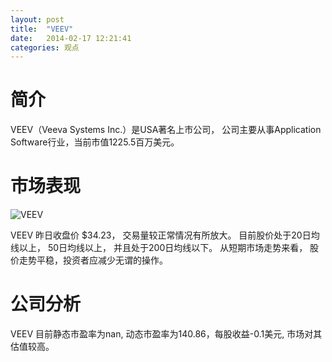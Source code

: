 ```yaml
---
layout: post
title:  "VEEV"
date:   2014-02-17 12:21:41
categories: 观点
---
```


# 简介
VEEV（Veeva Systems Inc.）是USA著名上市公司，
公司主要从事Application Software行业，当前市值1225.5百万美元。

# 市场表现

![VEEV](http://finviz.com/chart.ashx?t=VEEV&ty=c&ta=1&p=d&s=l)

VEEV 昨日收盘价 $34.23，
交易量较正常情况有所放大。
目前股价处于20日均线以上，
50日均线以上，
并且处于200日均线以下。
从短期市场走势来看，
股价走势平稳，投资者应减少无谓的操作。

# 公司分析
VEEV 目前静态市盈率为nan, 动态市盈率为140.86，每股收益-0.1美元,
市场对其估值较高。
